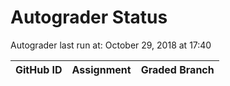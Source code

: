# Autograder Status
Autograder last run at: October 29, 2018 at 17:40

| GitHub ID | Assignment | Graded Branch |
|-----------|------------|---------------|
